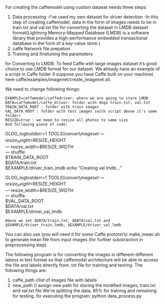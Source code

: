 For creating the caffemodel using custom dataset needs three steps:
1. Data processing
   -I've used my own dataset for driver detection
   -In this step of creating caffemodel, data in the form of images needs to be in train.txt and val.txt file for converting the dataset in LMDB dataset format(Lightning Memory-Mapped Database (LMDB) is a software library that provides a high-performance embedded transactional database in the form of a key-value store.)
2. caffe Network file prepation
3. Training and finetuning the parameters 

for Converting to LMDB:
To feed Caffe with large images dataset it’s good choice to use LMDB format for our dataset. We already have an example of a script in Caffe folder (I suppose you have Caffe built on your machine) here caffe/examples/imagenet/create_imagenet.sh.

We need to change following things:

    EXAMPLE=caffemodel/caffedriver: where we are going to store LMDB
    DATA=caffemodel/caffe_driver: folder with dogs train.txt, val.txt
    TRAIN_DATA_ROOT : folder with train images
    VAL_DATA_ROOT : folder with test images (with script above it’s same folder)
    RESIZE=true : we need to resize all photos to same size
    And following piece of code:

GLOG_logtostderr=1 $TOOLS/convert_imageset \
 — resize_height=$RESIZE_HEIGHT \
— resize_width=$RESIZE_WIDTH \
— shuffle \
$TRAIN_DATA_ROOT \
$DATA/train.txt \
$EXAMPLE/driver_train_lmdb
echo “Creating val lmdb…”

GLOG_logtostderr=1 $TOOLS/convert_imageset \
— resize_height=$RESIZE_HEIGHT \
— resize_width=$RESIZE_WIDTH \
— shuffle \
$VAL_DATA_ROOT \
$DATA/val.txt \
$EXAMPLE/driver_val_lmdb

    Above we set $DATA/train.txt, $DATA/val.txt and $EXAMPLE/driver_train_lmdb, $EXAMPLE/driver_val_lmdb

You can also use (you will need it for some Caffe prototxt’s) make_mean.sh to generate mean file from input images (for further substraction in preprocessing step)

The following program is for converting the images in different-different labess in text format so that caffemodel architecture will be able to access the file and labels directly from .txt file for training and texting.
The following things are:
1. caffe_path //list of images file with labels
2. new_path // assign new path for storing the modified images, train.txt and val.txt file
We're splitting the data; 85% for training and remaining for testing.
for executing the program:
python data_process.py

